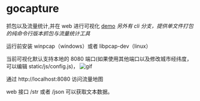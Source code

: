 # gocapture

抓包以及流量统计,并在 web 进行可视化 [demo](http://con.ifine.eu:8080/) _另外有 cli 分支，提供单文件打包的纯命令行版本抓包与流量统计工具_

运行前安装 winpcap（windows）或者 libpcap-dev（linux）

当前可视化默认支持本地的 8080 端口(如果使用其他端口以及修改城市经纬度，可以编辑 static/js/config.js)，
![gif](https://github.com/aoyouer/gocapture/raw/main/gif/CPT2106080056-800x385.gif)

通过 http://localhost:8080 访问流量地图

web 接口 /str 或者 /json 可以获取文本数据。
